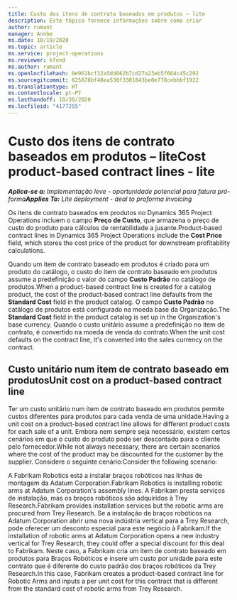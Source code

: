 ```yaml
---
title: Custo dos itens de contrato baseados em produtos – lite
description: Este tópico fornece informações sobre como criar
author: rumant
manager: Annbe
ms.date: 10/19/2020
ms.topic: article
ms.service: project-operations
ms.reviewer: kfend
ms.author: rumant
ms.openlocfilehash: 0e961bcf32a5dd662b7cd27a23eb5f664c45c292
ms.sourcegitcommit: 625878bf48ea530f3381843be0e778cebbbf1922
ms.translationtype: HT
ms.contentlocale: pt-PT
ms.lasthandoff: 10/30/2020
ms.locfileid: "4177255"
---
```

# <a name="cost-product-based-contract-lines---lite"></a><span data-ttu-id="c2360-103">Custo dos itens de contrato baseados em produtos – lite</span><span class="sxs-lookup"><span data-stu-id="c2360-103">Cost product-based contract lines - lite</span></span>

<span data-ttu-id="c2360-104">_**Aplica-se a:** Implementação leve - oportunidade potencial para fatura pró-forma_</span><span class="sxs-lookup"><span data-stu-id="c2360-104">_**Applies To:** Lite deployment - deal to proforma invoicing_</span></span>


<span data-ttu-id="c2360-105">Os itens de contrato baseados em produtos no Dynamics 365 Project Operations incluem o campo **Preço de Custo**, que armazena o preço de custo do produto para cálculos de rentabilidade a jusante.</span><span class="sxs-lookup"><span data-stu-id="c2360-105">Product-based contract lines in Dynamics 365 Project Operations include the **Cost Price** field, which stores the cost price of the product for downstream profitability calculations.</span></span>

<span data-ttu-id="c2360-106">Quando um item de contrato baseado em produtos é criado para um produto do catálogo, o custo do item de contrato baseado em produtos assume a predefinição o valor do campo **Custo Padrão** no catálogo de produtos.</span><span class="sxs-lookup"><span data-stu-id="c2360-106">When a product-based contract line is created for a catalog product, the cost of the product-based contract line defaults from the **Standard Cost** field in the product catalog.</span></span> <span data-ttu-id="c2360-107">O campo **Custo Padrão** no catálogo de produtos está configurado na moeda base da Organização.</span><span class="sxs-lookup"><span data-stu-id="c2360-107">The **Standard Cost** field in the product catalog is set up in the Organization's base currency.</span></span> <span data-ttu-id="c2360-108">Quando o custo unitário assume a predefinição no item de contrato, é convertido na moeda de venda do contrato.</span><span class="sxs-lookup"><span data-stu-id="c2360-108">When the unit cost defaults on the contract line, it's converted into the sales currency on the contract.</span></span>

## <a name="unit-cost-on-a-product-based-contract-line"></a><span data-ttu-id="c2360-109">Custo unitário num item de contrato baseado em produtos</span><span class="sxs-lookup"><span data-stu-id="c2360-109">Unit cost on a product-based contract line</span></span>

<span data-ttu-id="c2360-110">Ter um custo unitário num item de contrato baseado em produtos permite custos diferentes para produtos para cada venda de uma unidade.</span><span class="sxs-lookup"><span data-stu-id="c2360-110">Having a unit cost on a product-based contract line allows for different product costs for each sale of a unit.</span></span> <span data-ttu-id="c2360-111">Embora nem sempre seja necessário, existem certos cenários em que o custo do produto pode ser descontado para o cliente pelo fornecedor.</span><span class="sxs-lookup"><span data-stu-id="c2360-111">While not always necessary, there are certain scenarios where the cost of the product may be discounted for the customer by the supplier.</span></span> <span data-ttu-id="c2360-112">Considere o seguinte cenário:</span><span class="sxs-lookup"><span data-stu-id="c2360-112">Consider the following scenario:</span></span>

<span data-ttu-id="c2360-113">A Fabrikam Robotics está a instalar braços robóticos nas linhas de montagem da Adatum Corporation.</span><span class="sxs-lookup"><span data-stu-id="c2360-113">Fabrikam Robotics is installing robotic arms at Adatum Corporation's assembly lines.</span></span> <span data-ttu-id="c2360-114">A Fabrikam presta serviços de instalação, mas os braços robóticos são adquiridos à Trey Research.</span><span class="sxs-lookup"><span data-stu-id="c2360-114">Fabrikam provides installation services but the robotic arms are procured from Trey Research.</span></span> <span data-ttu-id="c2360-115">Se a instalação de braços robóticos na Adatum Corporation abrir uma nova indústria vertical para a Trey Research, pode oferecer um desconto especial para este negócio à Fabrikam.</span><span class="sxs-lookup"><span data-stu-id="c2360-115">If the installation of robotic arms at Adatum Corporation opens a new industry vertical for Trey Research, they could offer a special discount for this deal to Fabrikam.</span></span> <span data-ttu-id="c2360-116">Neste caso, a Fabrikam cria um item de contrato baseado em produtos para Braços Robóticos e insere um custo por unidade para este contrato que é diferente do custo padrão dos braços robóticos da Trey Research.</span><span class="sxs-lookup"><span data-stu-id="c2360-116">In this case, Fabrikam creates a product-based contract line for Robotic Arms and inputs a per unit cost for this contract that is different from the standard cost of robotic arms from Trey Research.</span></span>
